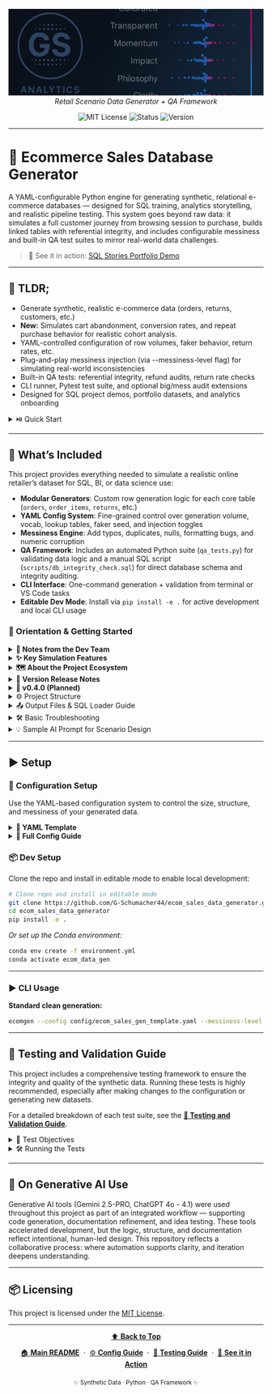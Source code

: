<p align="center">
  <img src="repo_files/dark_logo_banner.png" width="1000"/>
  <br>
  <em>Retail Scenario Data Generator + QA Framework</em>
</p>

<p align="center">
  <img alt="MIT License" src="https://img.shields.io/badge/license-MIT-blue">
  <img alt="Status" src="https://img.shields.io/badge/status-alpha-lightgrey">
  <img alt="Version" src="https://img.shields.io/badge/version-v0.3.0-blueviolet">
</p>

---

# 🛒 Ecommerce Sales Database Generator

A YAML-configurable Python engine for generating synthetic, relational e-commerce databases — designed for SQL training, analytics storytelling, and realistic pipeline testing. This system goes beyond raw data: it simulates a full customer journey from browsing session to purchase, builds linked tables with referential integrity, and includes configurable messiness and built-in QA test suites to mirror real-world data challenges.
>📸 See it in action: [SQL Stories Portfolio Demo](https://github.com/G-Schumacher44/sql_stories_portfolio_demo)

___

## 🧩 TLDR;

- Generate synthetic, realistic e-commerce data (orders, returns, customers, etc.)
- **New:** Simulates cart abandonment, conversion rates, and repeat purchase behavior for realistic cohort analysis.
- YAML-controlled configuration of row volumes, faker behavior, return rates, etc.
- Plug-and-play messiness injection (via --messiness-level flag) for simulating real-world inconsistencies 
- Built-in QA tests: referential integrity, refund audits, return rate checks
- CLI runner, Pytest test suite, and optional big/mess audit extensions
- Designed for SQL project demos, portfolio datasets, and analytics onboarding

<details>
<summary> ⏯️ Quick Start</summary>

1. Clone the repository  
   ```bash
   git clone https://github.com/G-Schumacher44/ecom_sales_data_generator.git
   cd ecom_sales_data_generator
   # Install in editable mode
   pip install -e .
   ```

2. Run the CLI      
    ```bash
    ecomgen --config config/ecom_sales_gen_template.yaml --messiness-level none
    ```
</details>

---

## 📐 What’s Included

This project provides everything needed to simulate a realistic online retailer’s dataset for SQL, BI, or data science use:

- **Modular Generators**: Custom row generation logic for each core table (`orders`, `order_items`, `returns`, etc.)
- **YAML Config System**: Fine-grained control over generation volume, vocab, lookup tables, faker seed, and injection toggles
- **Messiness Engine**: Add typos, duplicates, nulls, formatting bugs, and numeric corruption
- **QA Framework**: Includes an automated Python suite (`qa_tests.py`) for validating data logic and a manual SQL script (`scripts/db_integrity_check.sql`) for direct database schema and integrity auditing.
- **CLI Interface**: One-command generation + validation from terminal or VS Code tasks
- **Editable Dev Mode**: Install via `pip install -e .` for active development and local CLI usage


### 🧭 Orientation & Getting Started

<details>
<summary><strong>🧠 Notes from the Dev Team</strong></summary>
<br>

**Task and Purpose**

I built this system to reinforce, refresh, and evaluate my SQL skills through practical, repeatable analysis. Rather than relying on static datasets, I wanted something dynamic — a way to simulate the kinds of data challenges analysts face every day, with full control over volume, structure, and messiness.

**Why build a system and not just a script?**

This tool doesn’t just generate data — it builds a complete relational database simulation. I designed a system to go beyond isolated datasets by embedding referential logic, conditionally required fields, and analytical scenarios into the generation process.

You can see this engine in action in the [SQL Stories Portfolio Demo](https://github.com/G-Schumacher44/sql_stories_portfolio_demo), where I use AI-generated prompts to simulate realistic business scenarios and investigative workflows. This pairing gives me an unlimited sandbox to practice SQL storytelling, data diagnostics, and real-world problem solving — all powered by the datasets generated here.

**Human-readable. YAML-driven. Designed for learning.**

</details>

<details>
<summary><strong> ✨ Key Simulation Features </strong></summary>
<br>

This generator goes beyond simple row creation by simulating a complete, interconnected e-commerce ecosystem.

- **Full Sales Funnel**: Models the entire customer journey from browsing to purchase. It generates a large volume of `shopping_carts` and then "converts" a small, configurable percentage into `orders`, realistically simulating cart abandonment.
- **Time-Aware Customer Behavior**: Simulates customer return visits over a one-year period. The likelihood of a repeat purchase is tied to `loyalty_tier`, and the time between visits is randomized, creating rich data for cohort analysis.
- **Nuanced Cart Abandonment**: The simulation distinguishes between carts that are abandoned with items still in them and carts that are explicitly emptied by the user, providing deeper insight into user intent.
- **Detailed Cart Lifecycle**: Each cart and cart item now includes `created_at`, `updated_at`, and `added_at` timestamps, allowing for granular analysis of shopping session duration and user behavior within the cart.
- **Dynamic Returns**: The number of returns is not fixed but is generated as a percentage of total orders, ensuring that return volumes scale realistically with sales.
- **Contextual Messiness**: The messiness engine can inject not just random noise but also contextual issues, like biased return reasons based on product category or seasonal sales spikes during holiday months.
- **Channel-Specific Behavior**: Models distinct customer behavior based on their acquisition channel (`signup_channel`), influencing their purchase frequency, return rates, and even product category preferences.
- **Earned Customer Value**: Customer `loyalty_tier` and `clv_bucket` are not pre-assigned but are calculated and "earned" based on their cumulative spending over time, creating a realistic progression of customer value.
- **Long-Tail Churn & Reactivation**: The simulation now includes logic for long-term customer churn and a configurable probability for dormant customers to reactivate after a long period, adding valuable edge cases for analysis.

</details>

<details>

<summary><strong>🗺️ About the Project Ecosystem</strong></summary>

This repository is one part of a larger, interconnected set of projects. Here’s how they fit together:

*   **ecom_sales_data_generator (This Repository)** `(The Engine)`
    *   A custom Python package that produces the realistic, synthetic e-commerce data used in all the case studies. It's the source of truth for the data.
*   **[sql_stories_skills_builder](https://github.com/G-Schumacher44/sql_stories_skills_builder)** `(Learning Lab)`
    *   The public-facing skill-building suite. This is the main "product" where my published story modules are available for the community to use for practice and learning.
*   **[`sql_stories_portfolio_demo`](https://github.com/G-Schumacher44/sql_stories_portfolio_demo/tree/main)** `(The Showcase)`
    *   A curated and polished version of the best case studies, designed specifically to be a professional portfolio. It demonstrates the practical application of the tools and data from the other repositories.

</details> 

<details>
<summary><strong>🫆 Version Release Notes</strong></summary>

### ✅ v0.3.0 (Current)

This release introduces a major leap in simulation depth, focusing on realistic customer behavior, detailed financial modeling, and enhanced data quality.

#### 📈 Customer Behavior & Funnel Analysis
- **Enriched Cart & Session Analysis**: Added detailed timestamps (`created_at`, `updated_at`, `added_at`) and distinguished between `abandoned` and `emptied` carts for granular analysis of user intent.
- **Advanced Behavioral Modeling**: Introduced highly stratified customer behavior based on `signup_channel` and `loyalty_tier`, influencing repeat purchase rates, timing, and product preferences.
- **Earned Customer Status**: Implemented logic for customers to "earn" their `loyalty_tier` and `clv_bucket` based on cumulative spend, creating a realistic customer lifecycle.
- **Long-Tail Churn & Reactivation**: Added simulation of long-term dormancy and customer reactivation for advanced LTV analysis.

#### 💰 Financial & Profitability Analysis
- **Detailed Financial Modeling**: Integrated `cost_price` for COGS, `discount_amount` for promotions, `actual_shipping_cost` for shipping profitability, and `payment_processing_fee` for transaction costs, enabling precise net margin analysis.

#### 🧰 Data Quality & Realism
- **Enhanced Refund Realism**: Refund logic is now driven by the `reason` for the return, with configurable probabilities for full vs. partial refunds.
- **Seasonal & Event-Driven Spikes**: Added `seasonal_factors` and `retention_shocks` to simulate volume spikes and external events, creating non-flat cohort shapes.
- **Improved Schema & Data Integrity**: Added composite primary keys and foreign key constraints to the auto-generated `load_data.sql` script and fixed data generation logic to prevent duplicate line items.
---
### ✅ v0.2.0
- **Full Funnel Simulation**: Added `shopping_carts` and `cart_items` to model the complete customer journey from browsing session to purchase.
- **Realistic Conversion Modeling**: Introduced a configurable `conversion_rate` to simulate cart abandonment and a `repeat_purchase_settings` block to model customer lifecycle behavior.
- **Enhanced for Cohort Analysis**: The generator now creates time-aware repeat purchase data based on customer loyalty tiers, enabling realistic retention and LTV analysis.

---

### ✅ v0.1.0

- First production-ready release
- YAML-driven sales data generator with support for:
  - orders, order_items, returns, customers, and products
  - messiness injection (light/medium/heavy)
  - embedded CLI and Pytest-driven QA suite
  - config validation and baseline data audits
- Tested with `SQL Stories` for simulated analytics workflows

</details>

<details>
<summary><strong>🔮 v0.4.0 (Planned)</strong></summary>

- **Marketing Attribution & Coupon Codes**: Introduce a `promotions` table and logic for applying coupon codes at checkout, allowing for analysis of campaign effectiveness and discount strategies.
- **Dynamic Inventory & Stockouts**: Evolve the static `product_catalog` into a dynamic inventory system where purchases deplete stock levels, potentially leading to stockouts that affect cart conversion.
- **Shipping & Fulfillment Lead Times**: Add `ship_date` and `delivery_date` to the `orders` table to simulate fulfillment lead times and analyze the impact of shipping speed on customer satisfaction.
- **Customer-Level Messiness**: Introduce more targeted messiness, such as customers changing their shipping address or having multiple accounts that need to be merged.
</details>
</details> 

<details>
<summary>⚙️ Project Structure</summary>

```
ecom_sales_data_generator/
├── config/                          # YAML config templates for data generation
│   └── ecom_sales_gen_template.yaml
├── output/                          # Output folder for generated CSVs (ignored by Git)
├── src/                             # Main package source
│   ├── __init__.py
│   ├── ecomgen                      # CLI entrypoint
│   ├── generators/                 # Core row generators (orders, returns, etc.)
│   ├── pytests/                    # Pytest-based unit tests
│   │   ├── test_config_integrity.py
│   │   ├── test_config_linting.py
│   │   └── test_data_quality_rules.py
│   ├── tests/                      # CLI-based test modules
│   │   ├── big_audit.py
│   │   ├── mess_audit.py
│   │   └── qa_tests.py
│   └── utils/                      # Shared utilities (config loading, date helpers, etc.)
├── build/                           # Local build artifacts (ignored)
├── pyproject.toml                  # Build system and project metadata
├── environment.yml                 # Conda environment for dev setup
├── requirements.txt                # Optional pip requirements (mirrors env)
├── README.md
├── LICENSE
└── .gitignore
```

</details>

<details>

<summary> 📤 Output Files & SQL Loader Guide</summary> 

#### Expected Data Exports

After running the generator, you'll find in the `output/` folder:
- `orders.csv`, `order_items.csv`, `returns.csv`, etc.
- `load_data.sql` — A ready-to-run script for loading data into Postgres or SQLite.

#### `load_data.sql` (for SQLite)
A script, generated from your YAML table schema, that builds the database from your data.
  - This script includes:
    - `CREATE TABLE` statements with inferred schema
    - `COPY` or `INSERT` statements to populate the tables
  - How to Use load_data.sql
    1. Open your SQL client (e.g., pgAdmin, DBeaver, terminal psql, SQLite CLI).
	2. Connect to your database (Postgres or SQLite recommended).
	3. Run the script:

For SQLite:
```bash
sqlite3 your_database.db < output/load_data.sql
```
>This creates all tables and imports your data — ready for analysis or training.
___

</details>

<details>

<summary>🛠️ Basic Troubleshooting</summary>

- **`ModuleNotFoundError` for `ecomgen`?**  
  Make sure you ran `pip install -e .` from the project root.

- **`yaml.YAMLError` when loading config?**  
  Check your indentation — YAML is very picky!

- **Output files not showing up?**  
  Confirm you ran the generator and check the `output/` folder.

</details>

<details>

<summary>💡 Sample AI Prompt for Scenario Design</summary>

Use this data generator alongside AI to create realistic business analysis scenarios. For the best results, upload your generated database to enable context-aware assistance.

```text
I have a synthetic e-commerce dataset with tables for orders, returns, customers, and products. 
Please help me design a business scenario that reflects a real-world problem an analyst might face.

Include a short background, 2–3 guiding business questions, and examples of SQL queries that could help answer them.
```

</details>

---

## ▶️ Setup 

### 🔩 Configuration Setup

Use the YAML-based configuration system to control the size, structure, and messiness of your generated data.

<details>
<summary><strong>🧰 YAML Template</strong></summary>

- **File:** [`📝 ecom_sales_gen_template.yaml`](config/ecom_sales_gen_template.yaml)
- **Purpose:** Defines how much data is generated, what kind of products are included, and the messiness level of the output.  
- **Use case:** Start here for most use cases. Adjust row counts, return rates, vocab, etc.

</details>

<details>
<summary><strong>📖 Full Config Guide</strong></summary>

- **File:** [`📘 CONFIG_GUIDE.md`](./CONFIG_GUIDE.md)
- **Purpose:** Explains how the YAML configuration works 
- **Use case:** Perfect when you're creating your own custom scenario or tweaking advanced parameters

</details>

### 📦 Dev Setup

Clone the repo and install in editable mode to enable local development:

```bash
# Clone repo and install in editable mode
git clone https://github.com/G-Schumacher44/ecom_sales_data_generator.git
cd ecom_sales_data_generator
pip install -e .
```

*Or set up the Conda environment:*

```bash
conda env create -f environment.yml
conda activate ecom_data_gen
```
___

### ▶️ CLI Usage

**Standard clean generation:**

```bash
ecomgen --config config/ecom_sales_gen_template.yaml --messiness-level baseline
```

___

## 🧪 Testing and Validation Guide

This project includes a comprehensive testing framework to ensure the integrity and quality of the synthetic data. Running these tests is highly recommended, especially after making changes to the configuration or generating new datasets.

For a detailed breakdown of each test suite, see the [**🧪 Testing and Validation Guide**](./TESTING_GUIDE.md).

<details>
<summary>🎯 Test Objectives</summary>

- **Config Integrity:** Ensure the YAML config is correctly structured and all required parameters are present.
- **Data Quality Rules:** Validate linkages (e.g., `order_id` in `returns` exists in `orders`), logic (e.g., refund ≤ order total), and schema expectations.
- **Messiness Audits:** Assess the applied messiness level (e.g., null injection, typos, formatting issues).

</details>

<details>
<summary>🛠️ Running the Tests</summary>

The two primary ways to test the system are:
1.  **Main QA Suite**: This runs automatically with the `ecomgen` command and validates the final data output.
2.  **Pytest Suite**: This is for developers to test the core logic in isolation.

- `test_config_integrity.py` – Confirms all required YAML fields exist
- `test_config_linting.py` – Lints YAML for structure and syntax
- `test_data_quality_rules.py` – Validates core business rules (e.g., referential integrity)

**Run them:**
```bash
pytest src/pytests/
```

</details>

___

## 🤝 On Generative AI Use

Generative AI tools (Gemini 2.5-PRO, ChatGPT 4o - 4.1) were used throughout this project as part of an integrated workflow — supporting code generation, documentation refinement, and idea testing. These tools accelerated development, but the logic, structure, and documentation reflect intentional, human-led design. This repository reflects a collaborative process: where automation supports clarity, and iteration deepens understanding.

---

## 📦 Licensing

This project is licensed under the [MIT License](LICENSE).</file>

---

<div align="center">
  <a href="#ecommerce-sales-database-generator">
    ⬆️ <b>Back to Top</b>
  </a>
</div>

<p align="center">
  <a href="README.md">🏠 <b>Main README</b></a>
  &nbsp;·&nbsp;
  <a href="CONFIG_GUIDE.md">⚙️ <b>Config Guide</b></a>
  &nbsp;·&nbsp;
  <a href="TESTING_GUIDE.md">🧪 <b>Testing Guide</b></a>
  &nbsp;·&nbsp;
  <a href="https://github.com/G-Schumacher44/sql_stories_portfolio_demo">📸 <b>See it in Action</b></a>
</p>

<p align="center">
  <sub>✨ Synthetic Data · Python · QA Framework ✨</sub>
</p>